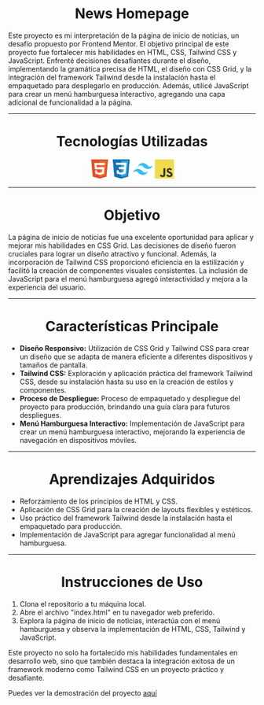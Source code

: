 <h1 align="center">News Homepage</h1>
<p>Este proyecto es mi interpretación de la página de inicio de noticias, un desafío propuesto por Frontend Mentor. El objetivo principal de este proyecto fue fortalecer mis habilidades en HTML, CSS, Tailwind CSS y JavaScript. Enfrenté decisiones desafiantes durante el diseño, implementando la gramática precisa de HTML, el diseño con CSS Grid, y la integración del framework Tailwind desde la instalación hasta el empaquetado para desplegarlo en producción. Además, utilicé JavaScript para crear un menú hamburguesa interactivo, agregando una capa adicional de funcionalidad a la página.</p>
<hr>
<h1 align="center">Tecnologías Utilizadas</h1>
<div align="center">
  <img src="https://github.com/devicons/devicon/blob/master/icons/html5/html5-original.svg" alt="HTML5" title="HTML5" width="40px">
  <img src="https://github.com/devicons/devicon/blob/master/icons/css3/css3-original.svg" alt="CSS3" title="CSS3" width="40px">
  <img src="https://github.com/devicons/devicon/blob/master/icons/tailwindcss/tailwindcss-original.svg" alt="Tailwindcss" title="Tailwindcss" width="40px">
  <img src="https://github.com/devicons/devicon/blob/master/icons/javascript/javascript-original.svg" alt="Javascript" title="Javascript" width="40px">
</div>
<hr>
<h1 align="center">Objetivo</h1>
<p>La página de inicio de noticias fue una excelente oportunidad para aplicar y mejorar mis habilidades en CSS Grid. Las decisiones de diseño fueron cruciales para lograr un diseño atractivo y funcional. Además, la incorporación de Tailwind CSS proporcionó eficiencia en la estilización y facilitó la creación de componentes visuales consistentes. La inclusión de JavaScript para el menú hamburguesa agregó interactividad y mejora a la experiencia del usuario.</p>
<hr>
<h1 align="center">Características Principale</h1>
<ul>
  <li><b>Diseño Responsivo:</b> Utilización de CSS Grid y Tailwind CSS para crear un diseño que se adapta de manera eficiente a diferentes dispositivos y tamaños de pantalla.</li>
  <li><b>Tailwind CSS:</b> Exploración y aplicación práctica del framework Tailwind CSS, desde su instalación hasta su uso en la creación de estilos y componentes.</li>
  <li><b>Proceso de Despliegue:</b> Proceso de empaquetado y despliegue del proyecto para producción, brindando una guía clara para futuros despliegues.</li>
  <li><b>Menú Hamburguesa Interactivo:</b> Implementación de JavaScript para crear un menú hamburguesa interactivo, mejorando la experiencia de navegación en dispositivos móviles.</li>
</ul>
<hr>
<h1 align="center">Aprendizajes Adquiridos</h1>
<ul>
  <li>Reforzamiento de los principios de HTML y CSS.</li>
  <li>Aplicación de CSS Grid para la creación de layouts flexibles y estéticos.</li>
  <li>Uso práctico del framework Tailwind desde la instalación hasta el empaquetado para producción.</li>
  <li>Implementación de JavaScript para agregar funcionalidad al menú hamburguesa.</li>
</ul>
<hr>
<h1 align="center">Instrucciones de Uso</h1>
<ol>
  <li>Clona el repositorio a tu máquina local.</li>
  <li>Abre el archivo "index.html" en tu navegador web preferido.</li>
  <li>Explora la página de inicio de noticias, interactúa con el menú hamburguesa y observa la implementación de HTML, CSS, Tailwind y JavaScript.</li>
</ol>
<p>Este proyecto no solo ha fortalecido mis habilidades fundamentales en desarrollo web, sino que también destaca la integración exitosa de un framework moderno como Tailwind CSS en un proyecto práctico y desafiante.</p>
<p>Puedes ver la demostración del proyecto <a href="https://jordanmedinaortiz.github.io/NewsHomepage/">aquí</a></p>
